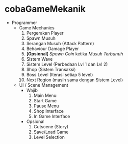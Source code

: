 # cobaGameMekanik
- Programmer
    - Game Mechanics
        1. Pergerakan Player
        2. Spawn Musuh
        3. Serangan Musuh (Attack Pattern)
        4. Behaviour Damage Player
        5. **[Opsional]** *Spawn Coin* ketika *Musuh Terbunuh*
        6. Sistem Wave
        7. Sistem Level (Perbedaan Lvl 1 dan Lvl 2)
        8. Shop (Sistem Transaksi)
        9. Boss Level (Iterasi setiap 5 level)
        10. Next Region (masih sama dengan Sistem Level)
    - UI / Scene Management
        - Wajib
            1. Main Menu
            2. Start Game
            3. Pause Menu
            4. Shop Interface
            5. In Game Interface
        - Opsional
            1. Cutscene (Story)
            2. Save/Load Game
            3. Level Selection
